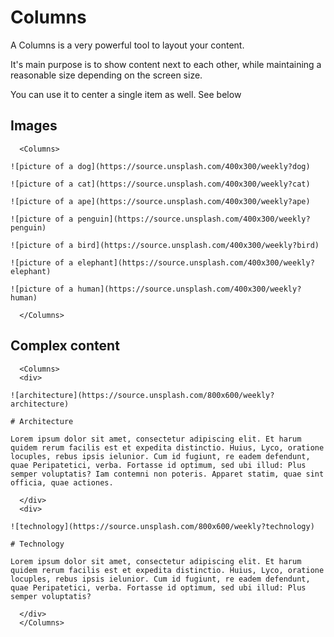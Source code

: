 # Columns

A Columns is a very powerful tool to layout your content.

It's main purpose is to show content next to each other, while maintaining a reasonable size depending on the screen size.

You can use it to center a single item as well. See below

## Images

```mdx
  <Columns>

![picture of a dog](https://source.unsplash.com/400x300/weekly?dog)

![picture of a cat](https://source.unsplash.com/400x300/weekly?cat)

![picture of a ape](https://source.unsplash.com/400x300/weekly?ape)

![picture of a penguin](https://source.unsplash.com/400x300/weekly?penguin)

![picture of a bird](https://source.unsplash.com/400x300/weekly?bird)

![picture of a elephant](https://source.unsplash.com/400x300/weekly?elephant)

![picture of a human](https://source.unsplash.com/400x300/weekly?human)

  </Columns>
```

## Complex content

```mdx
  <Columns>
  <div>

![architecture](https://source.unsplash.com/800x600/weekly?architecture)

# Architecture

Lorem ipsum dolor sit amet, consectetur adipiscing elit. Et harum quidem rerum facilis est et expedita distinctio. Huius, Lyco, oratione locuples, rebus ipsis ielunior. Cum id fugiunt, re eadem defendunt, quae Peripatetici, verba. Fortasse id optimum, sed ubi illud: Plus semper voluptatis? Iam contemni non poteris. Apparet statim, quae sint officia, quae actiones.

  </div>
  <div>

![technology](https://source.unsplash.com/800x600/weekly?technology)

# Technology

Lorem ipsum dolor sit amet, consectetur adipiscing elit. Et harum quidem rerum facilis est et expedita distinctio. Huius, Lyco, oratione locuples, rebus ipsis ielunior. Cum id fugiunt, re eadem defendunt, quae Peripatetici, verba. Fortasse id optimum, sed ubi illud: Plus semper voluptatis?

  </div>
  </Columns>
```
